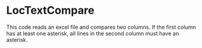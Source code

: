 # LocTextCompare
This code reads an excel file and compares two columns. If the first column has at least one asterisk, all lines in the second column must have an asterisk.
